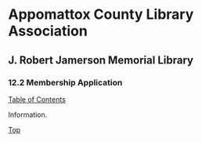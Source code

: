 [0]: ../README.md
[12.2]: membership-application.md

# Appomattox County Library Association
## J. Robert Jamerson Memorial Library
### 12.2 Membership Application
[Table of Contents][0]

Information.

[Top][12.2]
